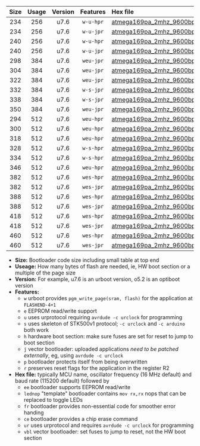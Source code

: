 |Size|Usage|Version|Features|Hex file|
|:-:|:-:|:-:|:-:|:--|
|234|256|u7.6|`w-u-hpr`|[atmega169pa_2mhz_9600bps_ur.hex](https://raw.githubusercontent.com/stefanrueger/urboot/main//atmega169pa_2mhz_9600bps_ur.hex)|
|234|256|u7.6|`w-u-jpr`|[atmega169pa_2mhz_9600bps_ur_vbl.hex](https://raw.githubusercontent.com/stefanrueger/urboot/main//atmega169pa_2mhz_9600bps_ur_vbl.hex)|
|240|256|u7.6|`w-u-hpr`|[atmega169pa_2mhz_9600bps_lednop_ur.hex](https://raw.githubusercontent.com/stefanrueger/urboot/main//atmega169pa_2mhz_9600bps_lednop_ur.hex)|
|240|256|u7.6|`w-u-jpr`|[atmega169pa_2mhz_9600bps_lednop_ur_vbl.hex](https://raw.githubusercontent.com/stefanrueger/urboot/main//atmega169pa_2mhz_9600bps_lednop_ur_vbl.hex)|
|298|384|u7.6|`weu-jpr`|[atmega169pa_2mhz_9600bps_ee_ur_vbl.hex](https://raw.githubusercontent.com/stefanrueger/urboot/main//atmega169pa_2mhz_9600bps_ee_ur_vbl.hex)|
|304|384|u7.6|`weu-jpr`|[atmega169pa_2mhz_9600bps_ee_lednop_ur_vbl.hex](https://raw.githubusercontent.com/stefanrueger/urboot/main//atmega169pa_2mhz_9600bps_ee_lednop_ur_vbl.hex)|
|322|384|u7.6|`weu-jpr`|[atmega169pa_2mhz_9600bps_ee_lednop_fr_ur_vbl.hex](https://raw.githubusercontent.com/stefanrueger/urboot/main//atmega169pa_2mhz_9600bps_ee_lednop_fr_ur_vbl.hex)|
|332|384|u7.6|`w-s-jpr`|[atmega169pa_2mhz_9600bps_vbl.hex](https://raw.githubusercontent.com/stefanrueger/urboot/main//atmega169pa_2mhz_9600bps_vbl.hex)|
|338|384|u7.6|`w-s-jpr`|[atmega169pa_2mhz_9600bps_lednop_vbl.hex](https://raw.githubusercontent.com/stefanrueger/urboot/main//atmega169pa_2mhz_9600bps_lednop_vbl.hex)|
|350|384|u7.6|`weu-jpr`|[atmega169pa_2mhz_9600bps_ee_lednop_fr_ce_ur_vbl.hex](https://raw.githubusercontent.com/stefanrueger/urboot/main//atmega169pa_2mhz_9600bps_ee_lednop_fr_ce_ur_vbl.hex)|
|294|512|u7.6|`weu-hpr`|[atmega169pa_2mhz_9600bps_ee_ur.hex](https://raw.githubusercontent.com/stefanrueger/urboot/main//atmega169pa_2mhz_9600bps_ee_ur.hex)|
|300|512|u7.6|`weu-hpr`|[atmega169pa_2mhz_9600bps_ee_lednop_ur.hex](https://raw.githubusercontent.com/stefanrueger/urboot/main//atmega169pa_2mhz_9600bps_ee_lednop_ur.hex)|
|318|512|u7.6|`weu-hpr`|[atmega169pa_2mhz_9600bps_ee_lednop_fr_ur.hex](https://raw.githubusercontent.com/stefanrueger/urboot/main//atmega169pa_2mhz_9600bps_ee_lednop_fr_ur.hex)|
|328|512|u7.6|`w-s-hpr`|[atmega169pa_2mhz_9600bps.hex](https://raw.githubusercontent.com/stefanrueger/urboot/main//atmega169pa_2mhz_9600bps.hex)|
|334|512|u7.6|`w-s-hpr`|[atmega169pa_2mhz_9600bps_lednop.hex](https://raw.githubusercontent.com/stefanrueger/urboot/main//atmega169pa_2mhz_9600bps_lednop.hex)|
|346|512|u7.6|`weu-hpr`|[atmega169pa_2mhz_9600bps_ee_lednop_fr_ce_ur.hex](https://raw.githubusercontent.com/stefanrueger/urboot/main//atmega169pa_2mhz_9600bps_ee_lednop_fr_ce_ur.hex)|
|382|512|u7.6|`wes-hpr`|[atmega169pa_2mhz_9600bps_ee.hex](https://raw.githubusercontent.com/stefanrueger/urboot/main//atmega169pa_2mhz_9600bps_ee.hex)|
|382|512|u7.6|`wes-jpr`|[atmega169pa_2mhz_9600bps_ee_vbl.hex](https://raw.githubusercontent.com/stefanrueger/urboot/main//atmega169pa_2mhz_9600bps_ee_vbl.hex)|
|388|512|u7.6|`wes-hpr`|[atmega169pa_2mhz_9600bps_ee_lednop.hex](https://raw.githubusercontent.com/stefanrueger/urboot/main//atmega169pa_2mhz_9600bps_ee_lednop.hex)|
|388|512|u7.6|`wes-jpr`|[atmega169pa_2mhz_9600bps_ee_lednop_vbl.hex](https://raw.githubusercontent.com/stefanrueger/urboot/main//atmega169pa_2mhz_9600bps_ee_lednop_vbl.hex)|
|418|512|u7.6|`wes-hpr`|[atmega169pa_2mhz_9600bps_ee_lednop_fr.hex](https://raw.githubusercontent.com/stefanrueger/urboot/main//atmega169pa_2mhz_9600bps_ee_lednop_fr.hex)|
|418|512|u7.6|`wes-jpr`|[atmega169pa_2mhz_9600bps_ee_lednop_fr_vbl.hex](https://raw.githubusercontent.com/stefanrueger/urboot/main//atmega169pa_2mhz_9600bps_ee_lednop_fr_vbl.hex)|
|460|512|u7.6|`wes-hpr`|[atmega169pa_2mhz_9600bps_ee_lednop_fr_ce.hex](https://raw.githubusercontent.com/stefanrueger/urboot/main//atmega169pa_2mhz_9600bps_ee_lednop_fr_ce.hex)|
|460|512|u7.6|`wes-jpr`|[atmega169pa_2mhz_9600bps_ee_lednop_fr_ce_vbl.hex](https://raw.githubusercontent.com/stefanrueger/urboot/main//atmega169pa_2mhz_9600bps_ee_lednop_fr_ce_vbl.hex)|

- **Size:** Bootloader code size including small table at top end
- **Useage:** How many bytes of flash are needed, ie, HW boot section or a multiple of the page size
- **Version:** For example, u7.6 is an urboot version, o5.2 is an optiboot version
- **Features:**
  + `w` urboot provides `pgm_write_page(sram, flash)` for the application at `FLASHEND-4+1`
  + `e` EEPROM read/write support
  + `u` uses urprotocol requiring `avrdude -c urclock` for programming
  + `s` uses skeleton of STK500v1 protocol; `-c urclock` and `-c arduino` both work
  + `h` hardware boot section: make sure fuses are set for reset to jump to boot section
  + `j` vector bootloader: uploaded applications *need to be patched externally*, eg, using `avrdude -c urclock`
  + `p` bootloader protects itself from being overwritten
  + `r` preserves reset flags for the application in the register R2
- **Hex file:** typically MCU name, oscillator frequency (16 MHz default) and baud rate (115200 default) followed by
  + `ee` bootloader supports EEPROM read/write
  + `lednop` "template" bootloader contains `mov rx,rx` nops that can be replaced to toggle LEDs
  + `fr` bootloader provides non-essential code for smoother error handing
  + `ce` bootloader provides a chip erase command
  + `ur` uses urprotocol and requires `avrdude -c urclock` for programming
  + `vbl` vector bootloader: set fuses to jump to reset, not the HW boot section
